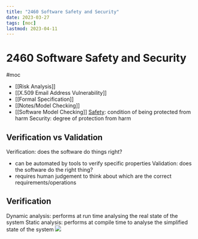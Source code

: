 ```yaml
---
title: "2460 Software Safety and Security"
date: 2023-03-27
tags: [moc]
lastmod: 2023-04-11
---
```

# 2460 Software Safety and Security
#moc 
- [[Risk Analysis]]
- [[X.509 Email Address Vulnerability]]
- [[Formal Specification]]
- [[Notes/Model Checking]]
- [[Software Model Checking]]
[Safety](Notes/Safety%20and%20Liveliness.md): condition of being protected from harm
Security: degree of protection from harm
## Verification vs Validation
Verification: does the software do things right?
- can be automated by tools to verify specific properties
Validation: does the software do the right thing?
- requires human judgement to think about which are the correct requirements/operations
## Verification
Dynamic analysis: performs at run time analysing the real state of the system
Static analysis: performs at compile time to analyse the simplified state of the system
![](https://i.imgur.com/bSnXtdn.png)
